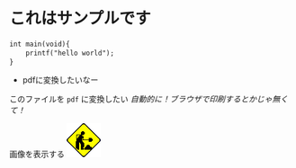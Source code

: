 # これはサンプルです

```
int main(void){
	printf("hello world");
}
```

- pdfに変換したいなー

このファイルを `pdf` に変換したい *自動的に！ブラウザで印刷するとかじゃ無くて！*

画像を表示する
<img src="./imgs/koujityu.gif">

